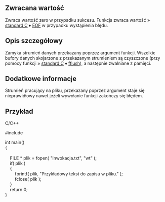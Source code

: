 ## Zwracana wartość

Zwraca wartość zero w przypadku sukcesu. Funkcja zwraca wartość » [standard C](https://cpp0x.pl/dokumentacja/?nro=1) ♦ [EOF](https://cpp0x.pl/dokumentacja/?nro=550 "EOF (makro)") w przypadku wystąpienia błędu.  

## Opis szczegółowy

Zamyka strumień danych przekazany poprzez argument funkcji. Wszelkie bufory danych skojarzone z przekazanym strumieniem są czyszczone (przy pomocy funkcji » [standard C](https://cpp0x.pl/dokumentacja/?nro=1) ♦ [fflush](https://cpp0x.pl/dokumentacja/?nro=450 "fflush (funkcja)")), a następnie zwalniane z pamięci.  

## Dodatkowe informacje

Strumień pracujący na pliku, przekazany poprzez argument staje się nieprawidłowy nawet jeżeli wywołanie funkcji zakończy się błędem.  

## Przykład

C/C++

#include <cstdio>  
  
int main()  
{  
     
    FILE * plik = fopen( "Inwokacja.txt", "wt" );  
    if( plik )  
    {  
        fprintf( plik, "Przykładowy tekst do zapisu w pliku." );  
        fclose( plik );  
    }  
    return 0;  
}